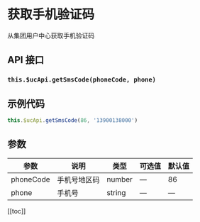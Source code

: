 # 获取手机验证码

从集团用户中心获取手机验证码

## API 接口

### `this.$ucApi.getSmsCode(phoneCode, phone)`

## 示例代码

```js
this.$ucApi.getSmsCode(86, '13900138000')
```

## 参数

| 参数      | 说明         | 类型   | 可选值 | 默认值 |
| --------- | ------------ | ------ | ------ | ------ |
| phoneCode | 手机号地区码 | number | —      | 86     |
| phone     | 手机号       | string | —      | —      |

[[toc]]
